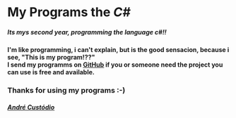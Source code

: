 <html>
  <h1>My Programs the <i>C#</i>
  
  <h5>Its mys second year, programming the language <i>c#</i>!!
  <br>
  <h4>I'm like programming, i can't explain, but is the good sensacion, because i see, "This is my program!??"
  <br>
  I send my programms on <ins><a href="https://en.wikipedia.org/wiki/GitHub"<i>GitHub</ins></a></s> if you or someone need the project 
  you can use is free and available.
  
  <h3>Thanks for using my programs :-)
  
  <h5><a href="https://github.com/AndreZila01">André Custódio</a>
</html>
